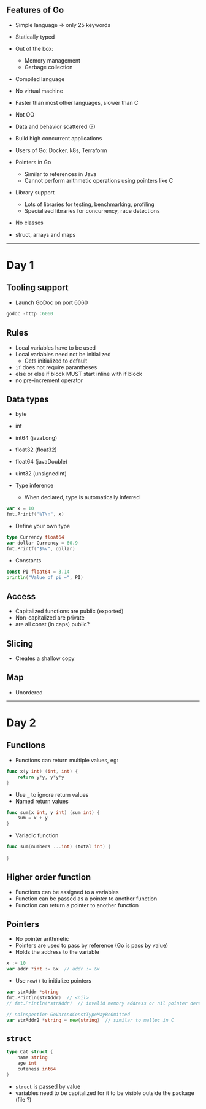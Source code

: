 ## Features of Go
* Simple language => only 25 keywords
* Statically typed
* Out of the box:
  * Memory management
  * Garbage collection
* Compiled language
* No virtual machine
* Faster than most other languages, slower than C
* Not OO
* Data and behavior scattered (?)
* Build high concurrent applications
* Users of Go: Docker, k8s, Terraform


* Pointers in Go
  * Similar to references in Java
  * Cannot perform arithmetic operations using pointers like C


* Library support
  * Lots of libraries for testing, benchmarking, profiling
  * Specialized libraries for concurrency, race detections


* No classes
* struct, arrays and maps

---

# Day 1

## Tooling support
* Launch GoDoc on port 6060
```go
godoc -http :6060
```


## Rules
* Local variables have to be used
* Local variables need not be initialized
  * Gets initialized to default
* `if` does not require parantheses
* else or else if block MUST start inline with if block
* no pre-increment operator


## Data types
* byte
* int
* int64 (javaLong)
* float32 (float32)
* float64 (javaDouble)
* uint32 (unsignedInt)


* Type inference
  * When declared, type is automatically inferred
```go
var x = 10
fmt.Printf("%T\n", x)
```

* Define your own type
```go
type Currency float64
var dollar Currency = 60.9
fmt.Printf("$%v", dollar)
```

* Constants
```go
const PI float64 = 3.14
println("Value of pi =", PI)
```


## Access
* Capitalized functions are public (exported)
* Non-capitalized are private
* are all const (in caps) public?


## Slicing
* Creates a shallow copy


## Map
* Unordered

---

# Day 2

## Functions
* Functions can return multiple values, eg:
```go
func x(y int) (int, int) {
    return y*y, y*y*y
}
```
* Use `_` to ignore return values
* Named return values
```go
func sum(x int, y int) (sum int) {
	sum = x + y
}
```
* Variadic function
```go
func sum(numbers ...int) (total int) {
    
}
```

## Higher order function
* Functions can be assigned to a variables
* Function can be passed as a pointer to another function
* Function can return a pointer to another function

## Pointers
* No pointer arithmetic
* Pointers are used to pass by reference (Go is pass by value)
* Holds the address to the variable
```go
x := 10
var addr *int := &x  // addr := &x
```
* Use `new()` to initialize pointers
```go
var strAddr *string
fmt.Println(strAddr)  // <nil>
// fmt.Println(*strAddr)  // invalid memory address or nil pointer dereference

// noinspection GoVarAndConstTypeMayBeOmitted
var strAddr2 *string = new(string)  // similar to malloc in C
``` 

## `struct`
```go
type Cat struct {
    name string
    age int
    cuteness int64
}
```
* `struct` is passed by value
* variables need to be capitalized for it to be visible outside the package (file ?)
